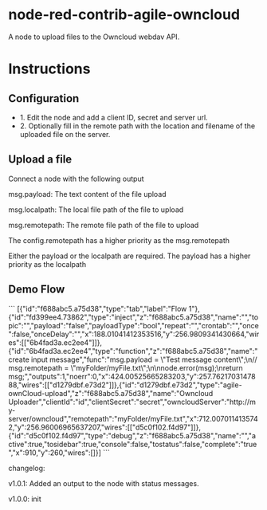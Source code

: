 <!--
# Copyright (C) 2017 Orange.
# All rights reserved. This program and the accompanying materials
# are made available under the terms of the Eclipse Public License v1.0
# which accompanies this distribution, and is available at
# http://www.eclipse.org/legal/epl-v10.html
# 
# Contributors:
#     Rombit - initial API and implementation
-->

# node-red-contrib-agile-owncloud

<p>A node to upload files to the Owncloud webdav API.</p>
<h1>Instructions</h1>
<h2>Configuration</h2>
<ul>
    <li>1. Edit the node and add a client ID, secret and server url.</li>
    <li>2. Optionally fill in the remote path with the location and filename of the uploaded file on the server.</li>
</ul>
<h2>Upload a file</h2>
<p>Connect a node with the following output</p>
<p>msg.payload: The text content of the file upload</p>
<p>msg.localpath: The local file path of the file to upload</p>
<p>msg.remotepath: The remote file path of the file to upload</p>
<p>The config.remotepath has a higher priority as the msg.remotepath</p>
<p>Either the payload or the localpath are required. The payload has a higher priority as the localpath</p>


<h2>Demo Flow</h2>
```
[{"id":"f688abc5.a75d38","type":"tab","label":"Flow 1"},{"id":"fd399ee4.73862","type":"inject","z":"f688abc5.a75d38","name":"","topic":"","payload":"false","payloadType":"bool","repeat":"","crontab":"","once":false,"onceDelay":"","x":188.01041412353516,"y":256.9809341430664,"wires":[["6b4fad3a.ec2ee4"]]},{"id":"6b4fad3a.ec2ee4","type":"function","z":"f688abc5.a75d38","name":"create input message","func":"msg.payload = \"Test message content\";\n// msg.remotepath = \"myFolder/myFile.txt\";\n\nnode.error(msg);\nreturn msg;","outputs":1,"noerr":0,"x":424.00525665283203,"y":257.7621703147888,"wires":[["d1279dbf.e73d2"]]},{"id":"d1279dbf.e73d2","type":"agile-ownCloud-upload","z":"f688abc5.a75d38","name":"Owncloud Uploader","clientId":"id","clientSecret":"secret","owncloudServer":"http://my-server/owncloud","remotepath":"myFolder/myFile.txt","x":712.0070114135742,"y":256.96006965637207,"wires":[["d5c0f102.f4d97"]]},{"id":"d5c0f102.f4d97","type":"debug","z":"f688abc5.a75d38","name":"","active":true,"tosidebar":true,"console":false,"tostatus":false,"complete":"true","x":910,"y":260,"wires":[]}]
```

changelog:

v1.0.1: Added an output to the node with status messages.

v1.0.0: init